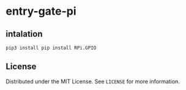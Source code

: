 # entry-gate-pi

## intalation

```
pip3 install pip install RPi.GPIO
```

## License

Distributed under the MIT License. See `LICENSE` for more information.
